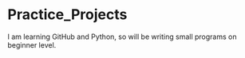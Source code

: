 # Practice_Projects
I am learning GitHub and Python, so will be writing small programs on beginner level.
